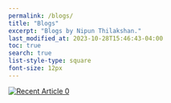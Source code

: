 ```yaml
---
permalink: /blogs/
title: "Blogs"
excerpt: "Blogs by Nipun Thilakshan."
last_modified_at: 2023-10-28T15:46:43-04:00
toc: true
search: true
list-style-type: square
font-size: 12px
---
```


<a target="_blank" href="https://github-readme-medium-recent-article.vercel.app/medium/@ngnthilakshan/0"><img src="https://github-readme-medium-recent-article.vercel.app/medium/@ngnthilakshan/0" alt="Recent Article 0"> 

